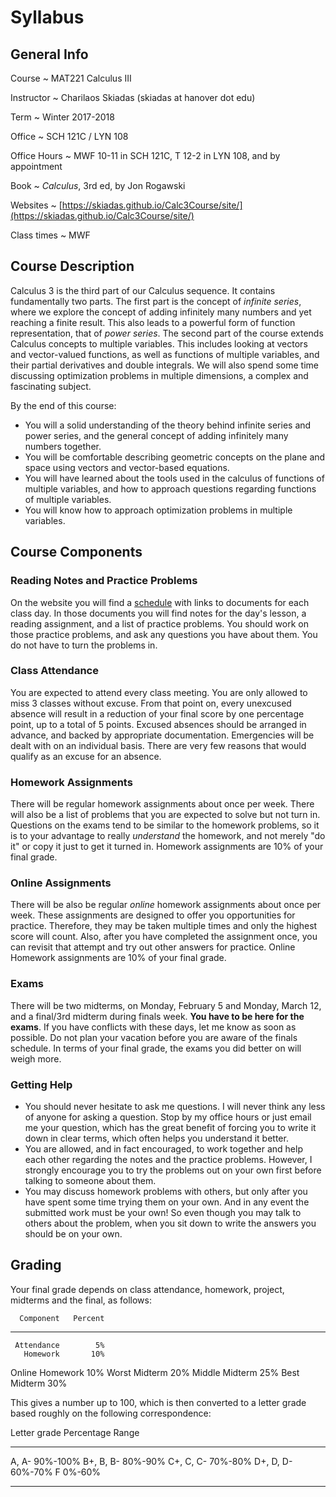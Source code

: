 # Syllabus

## General Info

Course
  ~ MAT221 Calculus III

Instructor
  ~ Charilaos Skiadas (skiadas at hanover dot edu)

Term
  ~ Winter 2017-2018

Office
  ~ SCH 121C / LYN 108

Office Hours
  ~  MWF 10-11 in SCH 121C, T 12-2 in LYN 108, and by appointment

Book
  ~ *Calculus*, 3rd ed, by Jon Rogawski

Websites
  ~ [https://skiadas.github.io/Calc3Course/site/](https://skiadas.github.io/Calc3Course/site/)

Class times
  ~ MWF

## Course Description

Calculus 3 is the third part of our Calculus sequence. It contains fundamentally two parts. The first part is the concept of *infinite series*, where we explore the concept of adding infinitely many numbers and yet reaching a finite result. This also leads to a powerful form of function representation, that of *power series*. The second part of the course extends Calculus concepts to multiple variables. This includes looking at vectors and vector-valued functions, as well as functions of multiple variables, and their partial derivatives and double integrals. We will also spend some time discussing optimization problems in multiple dimensions, a complex and fascinating subject.

By the end of this course:

- You will a solid understanding of the theory behind infinite series and power series, and the general concept of adding infinitely many numbers together.
- You will be comfortable describing geometric concepts on the plane and space using vectors and vector-based equations.
- You will have learned about the tools used in the calculus of functions of multiple variables, and how to approach questions regarding functions of multiple variables.
- You will know how to approach optimization problems in multiple variables.

## Course Components

### Reading Notes and Practice Problems

On the website you will find a [schedule](http://skiadas.github.io/Calc3Course/site/schedule.html) with links to documents for each class day. In those documents you will find notes for the day's lesson, a reading assignment, and a list of practice problems. You should work on those practice problems, and ask any questions you have about them. You do not have to turn the problems in.

### Class Attendance

You are expected to attend every class meeting. You are only allowed to miss 3 classes without excuse. From that point on, every unexcused absence will result in a reduction of your final score by one percentage point, up to a total of 5 points. Excused absences should be arranged in advance, and backed by appropriate documentation. Emergencies will be dealt with on an individual basis. There are very few reasons that would qualify as an excuse for an absence.

### Homework Assignments

There will be regular homework assignments about once per week. There will also be a list of problems that you are expected to solve but not turn in. Questions on the exams tend to be similar to the homework problems, so it is to your advantage to really *understand* the homework, and not merely "do it" or copy it just to get it turned in. Homework assignments are 10% of your final grade.

### Online Assignments

There will be also be regular *online* homework assignments about once per week. These assignments are designed to offer you opportunities for practice. Therefore, they may be taken multiple times and only the highest score will count. Also, after you have completed the assignment once, you can revisit that attempt and try out other answers for practice. Online Homework assignments are 10% of your final grade.

### Exams

There will be two midterms, on Monday, February 5 and Monday, March 12, and a final/3rd midterm during finals week. **You have to be here for the exams**. If you have conflicts with these days, let me know as soon as possible. Do not plan your vacation before you are aware of the finals schedule. In terms of your final grade, the exams you did better on will weigh more.

### Getting Help

- You should never hesitate to ask me questions. I will never think any less of anyone for asking a question. Stop by my office hours or just email me your question, which has the great benefit of forcing you to write it down in clear terms, which often helps you understand it better.
- You are allowed, and in fact encouraged, to work together and help each other regarding the notes and the practice problems. However, I strongly encourage you to try the problems out on your own first before talking to someone about them.
- You may discuss homework problems with others, but only after you have spent some time trying them on your own. And in any event the submitted work must be your own! So even though you may talk to others about the problem, when you sit down to write the answers you should be on your own.

## Grading

Your final grade depends on class attendance, homework, project, midterms and the final, as follows:

      Component   Percent
---------------  --------
     Attendance        5%
       Homework       10%
Online Homework       10%
  Worst Midterm       20%
 Middle Midterm       25%
   Best Midterm       30%

This gives a number up to 100, which is then converted to a letter grade based roughly on the following correspondence:

 Letter grade     Percentage Range
--------------   -----------------
   A, A-                  90%-100%
   B+, B, B-               80%-90%
   C+, C, C-               70%-80%
   D+, D, D-               60%-70%
      F                     0%-60%
--------------   -----------------

